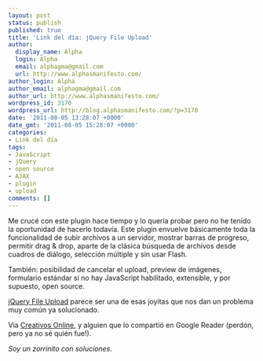 ```yaml
---
layout: post
status: publish
published: true
title: 'Link del día: jQuery File Upload'
author:
  display_name: Alpha
  login: Alpha
  email: alphagma@gmail.com
  url: http://www.alphasmanifesto.com/
author_login: Alpha
author_email: alphagma@gmail.com
author_url: http://www.alphasmanifesto.com/
wordpress_id: 3170
wordpress_url: http://blog.alphasmanifesto.com/?p=3170
date: '2011-08-05 13:28:07 +0000'
date_gmt: '2011-08-05 15:28:07 +0000'
categories:
- Link del día
tags:
- JavaScript
- jQuery
- open source
- AJAX
- plugin
- upload
comments: []
---
```


Me crucé con este plugin hace tiempo y lo quería probar pero no he tenido la oportunidad de hacerlo todavía. Este plugin envuelve básicamente toda la funcionalidad de subir archivos a un servidor, mostrar barras de progreso, permitir drag &amp; drop, aparte de la clásica búsqueda de archivos desde cuadros de diálogo, selección múltiple y sin usar Flash.

También: posibilidad de cancelar el upload, preview de imágenes, formulario estándar si no hay JavaScript habilitado, extensible, y por supuesto, open source.

<a href="http://aquantum-demo.appspot.com/file-upload">jQuery File Upload</a> parece ser una de esas joyitas que nos dan un problema muy común ya solucionado.

Via <a href="http://www.creativosonline.org/blog/jquery-file-upload-un-plugin-interesante.html">Creativos Online</a>, y alguien que lo compartió en Google Reader (perdón, pero ya no sé quién fue!).

_Soy un zorrinito con soluciones._
